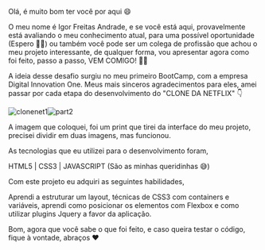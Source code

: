 Olá,  é muito bom ter você por aqui 😄

O meu nome é Igor Freitas Andrade, e se você está aqui, provavelmente está avaliando o meu conhecimento atual,  para uma possível oportunidade (Espero 🙏🏻) ou também  você pode ser um colega de profissão que achou o meu projeto interessante, de qualquer forma, vou apresentar agora como foi feito, passo a passo, VEM COMIGO! 💪🏻



A ideia desse  desafio  surgiu no meu primeiro BootCamp, com a empresa Digital Innovation One.  Meus mais sinceros agradecimentos para eles, amei  passar por cada etapa do desenvolvimento  do "CLONE DA NETFLIX"  👇


![clonenet1](https://user-images.githubusercontent.com/78391270/116951892-7df4d500-ac5f-11eb-9b09-b97f5ecd47a9.png)![part2](https://user-images.githubusercontent.com/78391270/116951946-c14f4380-ac5f-11eb-8771-ef673c33151a.png)


A imagem que coloquei, foi um print que tirei da interface do meu projeto,  precisei dividir em duas imagens, mas funcionou.

As tecnologias que eu utilizei para o desenvolvimento foram, 

HTML5 | CSS3 | JAVASCRIPT (São as  minhas queridinhas  😅)

Com este projeto eu adquiri as seguintes habilidades,

Aprendi a  estruturar  um  layout, técnicas de CSS3 com containers e variáveis, aprendi como  posicionar os elementos com Flexbox e como  utilizar plugins Jquery a favor  da aplicação.

Bom, agora que você sabe o que foi feito, e caso queira testar o código,  fique  à vontade, abraços  ❤️



